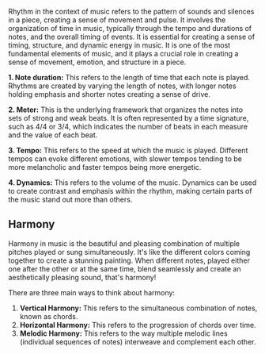 Rhythm in the context of music refers to the pattern of sounds and silences in a piece, creating a sense of movement and pulse. It involves the organization of time in music, typically through the tempo and durations of notes, and the overall timing of events. It is essential for creating a sense of timing, structure, and dynamic energy in music. It is one of the most fundamental elements of music, and it plays a crucial role in creating a sense of movement, emotion, and structure in a piece.

**1. Note duration:** This refers to the length of time that each note is played. Rhythms are created by varying the length of notes, with longer notes holding emphasis and shorter notes creating a sense of drive.

**2. Meter:** This is the underlying framework that organizes the notes into sets of strong and weak beats. It is often represented by a time signature, such as 4/4 or 3/4, which indicates the number of beats in each measure and the value of each beat.

**3. Tempo:** This refers to the speed at which the music is played. Different tempos can evoke different emotions, with slower tempos tending to be more melancholic and faster tempos being more energetic.

**4. Dynamics:** This refers to the volume of the music. Dynamics can be used to create contrast and emphasis within the rhythm, making certain parts of the music stand out more than others.

## Harmony
Harmony in music is the beautiful and pleasing combination of multiple pitches played or sung simultaneously. It's like the different colors coming together to create a stunning painting. When different notes, played either one after the other or at the same time, blend seamlessly and create an aesthetically pleasing sound, that's harmony!

There are three main ways to think about harmony:

1. **Vertical Harmony:** This refers to the simultaneous combination of notes, known as chords. 
2. **Horizontal Harmony:** This refers to the progression of chords over time. 
3. **Melodic Harmony:** This refers to the way multiple melodic lines (individual sequences of notes) interweave and complement each other.
